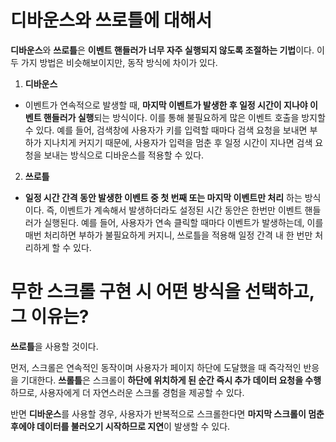 # 디바운스와 쓰로틀에 대해서

**디바운스**와 **쓰로틀**은 **이벤트 핸들러가 너무 자주 실행되지 않도록 조절하는 기법**이다. 이 두 가지 방법은 비슷해보이지만, 동작 방식에 차이가 있다.

1. **디바운스**

- 이벤트가 연속적으로 발생할 때, **마지막 이벤트가 발생한 후 일정 시간이 지나야 이벤트 핸들러가 실행**되는 방식이다. 이를 통해 불필요하게 많은 이벤트 호출을 방지할 수 있다. 예를 들어, 검색창에 사용자가 키를 입력할 때마다 검색 요청을 보내면 부하가 지나치게 커지기 때문에, 사용자가 입력을 멈춘 후 일정 시간이 지나면 검색 요청을 보내는 방식으로 디바운스를 적용할 수 있다.

2. **쓰로틀**

- **일정 시간 간격 동안 발생한 이벤트 중 첫 번째 또는 마지막 이벤트만 처리** 하는 방식이다. 즉, 이벤트가 계속해서 발생하더라도 설정된 시간 동안은 한번만 이벤트 핸들러가 실행된다. 예를 들어, 사용자가 연속 클릭할 때마다 이벤트가 발생하는데, 이를 매번 처리하면 부하가 불필요하게 커지니, 쓰로틀을 적용해 일정 간격 내 한 번만 처리하게 할 수 있다.

# 무한 스크롤 구현 시 어떤 방식을 선택하고, 그 이유는?

**쓰로틀**을 사용할 것이다.

먼저, 스크롤은 연속적인 동작이며 사용자가 페이지 하단에 도달했을 때 즉각적인 반응을 기대한다. **쓰롤틀**은 스크롤이 **하단에 위치하게 된 순간 즉시 추가 데이터 요청을 수행**하므로, 사용자에게 더 자연스러운 스크롤 경험을 제공할 수 있다.

반면 **디바운스**를 사용할 경우, 사용자가 반복적으로 스크롤한다면 **마지막 스크롤이 멈춘 후에야 데이터를 불러오기 시작하므로 지연**이 발생할 수 있다.
